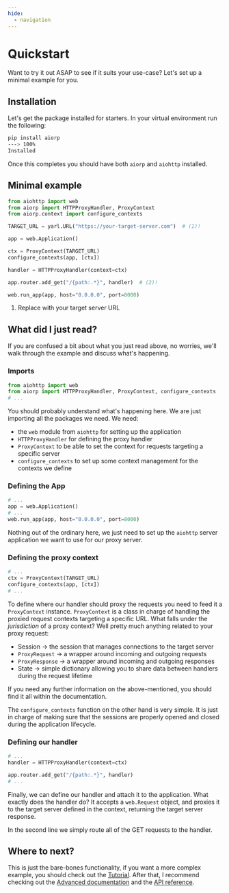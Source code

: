 ```yaml
---
hide:
  - navigation
---
```


# Quickstart

Want to try it out ASAP to see if it suits your use-case?
Let's set up a minimal example for you.

## Installation

Let's get the package installed for starters.
In your virtual environment run the following:

<!-- termynal -->

```bash
pip install aiorp
---> 100%
Installed
```

Once this completes you should have both `aiorp` and `aiohttp` installed.

## Minimal example

```python
from aiohttp import web
from aiorp import HTTPProxyHandler, ProxyContext
from aiorp.context import configure_contexts

TARGET_URL = yarl.URL("https://your-target-server.com")  # (1)!

app = web.Application()

ctx = ProxyContext(TARGET_URL)
configure_contexts(app, [ctx])

handler = HTTPProxyHandler(context=ctx)

app.router.add_get("/{path:.*}", handler)  # (2)!

web.run_app(app, host="0.0.0.0", port=8000)
```

1. Replace with your target server URL

## What did I just read?

If you are confused a bit about what you just read above, no worries,
we'll walk through the example and discuss what's happening.

### Imports

```python
from aiohttp import web
from aiorp import HTTPProxyHandler, ProxyContext, configure_contexts
# ...
```

You should probably understand what's happening here. We are just importing
all the packages we need. We need:

- the `web` module from `aiohttp` for setting up the application
- `HTTPProxyHandler` for defining the proxy handler
- `ProxyContext` to be able to set the context for requests targeting a
  specific server
- `configure_contexts` to set up some context management for the contexts we
  define

### Defining the App

```python
# ...
app = web.Application()
# ...
web.run_app(app, host="0.0.0.0", port=8000)
```

Nothing out of the ordinary here, we just need to set up the `aiohttp` server
application we want to use for our proxy server.

### Defining the proxy context

```python
# ...
ctx = ProxyContext(TARGET_URL)
configure_contexts(app, [ctx])
# ...
```

To define where our handler should proxy the requests you need to feed it a
`ProxyContext` instance. `ProxyContext` is a class in charge of handling
the proxied request contexts targeting a specific URL. What falls under
the _jurisdiction_ of a proxy context? Well pretty much anything related
to your proxy request:

- Session -> the session that manages connections to the target server
- `ProxyRequest` -> a wrapper around incoming and outgoing requests
- `ProxyResponse` -> a wrapper around incoming and outgoing responses
- State -> simple dictionary allowing you to share data between handlers
  during the request lifetime

If you need any further information on the above-mentioned, you should
find it all within the documentation.

The `configure_contexts` function on the other hand is very simple. It is
just in charge of making sure that the sessions are properly opened and
closed during the application lifecycle.

### Defining our handler

```python
# ...
handler = HTTPProxyHandler(context=ctx)

app.router.add_get("/{path:.*}", handler)
# ...
```

Finally, we can define our handler and attach it to the application.
What exactly does the handler do? It accepts a `web.Request` object,
and proxies it to the target server defined in the context, returning the
target server response.

In the second line we simply route all of the GET requests to the handler.

## Where to next?

This is just the bare-bones functionality, if you want a more complex example,
you should check out the [Tutorial](./tutorial.md). After that, I recommend
checking out the [Advanced documentation](../advanced/) and the
[API reference](./api_reference/BaseHandler.md).
